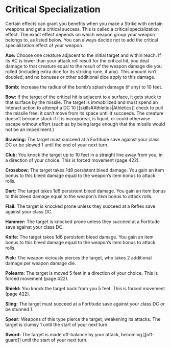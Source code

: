 # Critical Specialization
Certain effects can grant you benefits when you make a Strike with certain weapons and get a critical success. This is called a critical specialization effect. The exact effect depends on which weapon group your weapon belongs to, as listed below. You can always decide not to add the critical specialization effect of your weapon.

**Axe:** Choose one creature adjacent to the initial target and within reach. If its AC is lower than your attack roll result for the critical hit, you deal damage to that creature equal to the result of the weapon damage die you rolled (including extra dice for its striking rune, if any). This amount isn’t doubled, and no bonuses or other additional dice apply to this damage.

**Bomb:** Increase the radius of the bomb’s splash damage (if any) to 10 feet.

**Bow:** If the target of the critical hit is adjacent to a surface, it gets stuck to that surface by the missile. The target is immobilized and must spend an Interact action to attempt a DC 10 [[skills#Athletics|Athletics]] check to pull the missile free; it can’t move from its space until it succeeds. The creature doesn’t become stuck if it is incorporeal, is liquid, or could otherwise escape without effort (such as by being large enough that the missile would not be an impediment.)

**Brawling:** The target must succeed at a Fortitude save against your class DC or be slowed 1 until the end of your next turn.

**Club:** You knock the target up to 10 feet in a straight line away from you, in a direction of your choice. This is forced movement (page 422).

**Crossbow:** The target takes 1d8 persistent bleed damage. You gain an item bonus to this bleed damage equal to the weapon’s item bonus to attack rolls.

**Dart:** The target takes 1d6 persistent bleed damage. You gain an item bonus to this bleed damage equal to the weapon’s item bonus to attack rolls.

**Flail:** The target is knocked prone unless they succeed at a Reflex save against your class DC.

**Hammer:** The target is knocked prone unless they succeed at a Fortitude save against your class DC.

**Knife:** The target takes 1d6 persistent bleed damage. You gain an item bonus to this bleed damage equal to the weapon’s item bonus to attack rolls.

**Pick:** The weapon viciously pierces the target, who takes 2 additional damage per weapon damage die.

**Polearm:** The target is moved 5 feet in a direction of your choice. This is forced movement (page 422).

**Shield:** You knock the target back from you 5 feet. This is forced movement (page 422).

**Sling:** The target must succeed at a Fortitude save against your class DC or be stunned 1.

**Spear:** Weapons of this type pierce the target, weakening its attacks. The target is clumsy 1 until the start of your next turn.

**Sword:** The target is made off-balance by your attack, becoming [[off-guard]] until the start of your next turn.